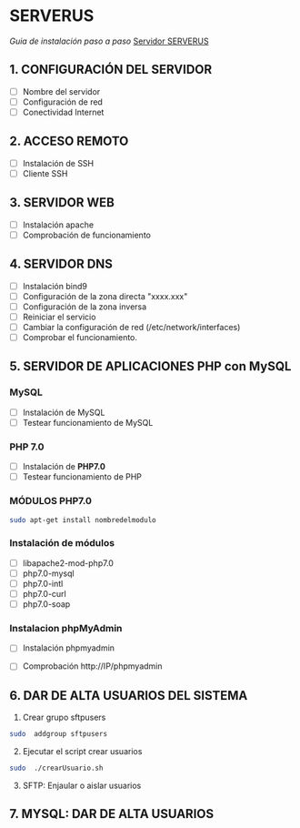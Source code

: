 # SERVERUS
*Guia de instalación paso a paso*
[Servidor SERVERUS](http://www.serverus.local "Servidor SERVERUS")
## 1. CONFIGURACIÓN DEL SERVIDOR
- [ ] Nombre del servidor
- [ ] Configuración de red
- [ ] Conectividad Internet

## 2. ACCESO REMOTO
- [ ] Instalación de SSH
- [ ] Cliente SSH

## 3. SERVIDOR WEB
- [ ] Instalación apache
- [ ] Comprobación de funcionamiento

## 4. SERVIDOR DNS
- [ ] Instalación bind9
- [ ] Configuración de la zona directa "xxxx.xxx"
- [ ] Configuración de la zona inversa 
- [ ] Reiniciar el servicio
- [ ] Cambiar la configuración de red (/etc/network/interfaces)
- [ ] Comprobar el funcionamiento.

## 5. SERVIDOR DE APLICACIONES PHP con MySQL

### MySQL

- [ ] Instalación de MySQL
- [ ] Testear funcionamiento de MySQL
    
### PHP 7.0
- [ ] Instalación de **PHP7.0**
- [ ] Testear funcionamiento de PHP
        
### MÓDULOS PHP7.0
```bash
sudo apt-get install nombredelmodulo
```
### Instalación de módulos
- [ ] libapache2-mod-php7.0 
- [ ] php7.0-mysql
- [ ] php7.0-intl
- [ ] php7.0-curl
- [ ] php7.0-soap

### Instalacion phpMyAdmin
- [ ] Instalación phpmyadmin
- [ ] Comprobación http://IP/phpmyadmin
  
  
## 6. DAR DE ALTA USUARIOS DEL SISTEMA

1. Crear grupo sftpusers
```bash
sudo  addgroup sftpusers
```
2. Ejecutar el script crear usuarios
```bash
sudo  ./crearUsuario.sh
```
3. SFTP: Enjaular o aislar usuarios

## 7. MYSQL: DAR DE ALTA USUARIOS



    

